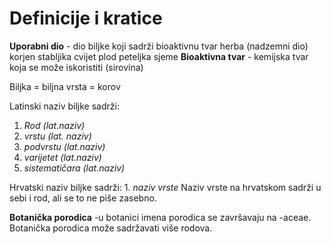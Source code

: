 # Definicije i kratice

 **Uporabni dio** - dio biljke koji sadrži bioaktivnu tvar
        herba (nadzemni dio)
        korjen
        stabljika
        cvijet
        plod
        peteljka
        sjeme
**Bioaktivna tvar** - kemijska tvar koja se može iskoristiti (sirovina)

 
Biljka = biljna vrsta = korov

Latinski naziv biljke sadrži: 
   1. *Rod (lat.naziv)*
   1. *vrstu (lat. naziv)* 
   1. *podvrstu (lat.naziv)*
   1. *varijetet (lat.naziv)*
   1. *sistematičara (lat.naziv)*

Hrvatski naziv biljke sadrži:
    1. *naziv vrste*
Naziv vrste na hrvatskom sadrži u sebi i rod, ali se to ne piše zasebno.

**Botanička porodica** -u botanici imena porodica se završavaju na -aceae. Botanička porodica može sadržavati više rodova.
